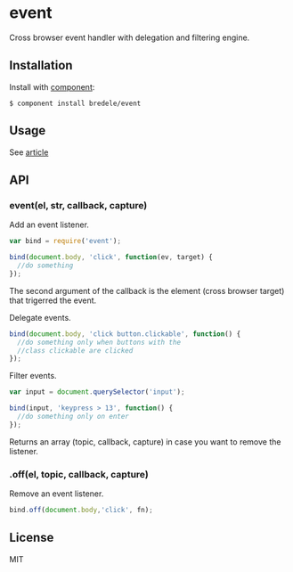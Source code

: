 
# event

  Cross browser event handler with delegation and filtering engine.

## Installation

  Install with [component](http://component.io):

    $ component install bredele/event

## Usage

See [article](http://bredele.github.io/events)

## API

### event(el, str, callback, capture)

  Add an event listener.

```js
var bind = require('event');

bind(document.body, 'click', function(ev, target) {
  //do something
});
```
The second argument of the callback is the element (cross browser target) that trigerred the event.

  Delegate events.

```js
bind(document.body, 'click button.clickable', function() {
  //do something only when buttons with the 
  //class clickable are clicked
});
```

  Filter events.

```js
var input = document.querySelector('input');

bind(input, 'keypress > 13', function() {
  //do something only on enter
});
```

Returns an array (topic, callback, capture) in case you want to remove the listener.

### .off(el, topic, callback, capture)

 Remove an event listener.

```js
bind.off(document.body,'click', fn);
```

## License

  MIT


